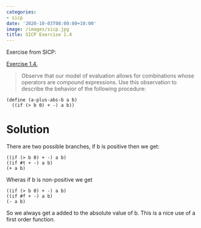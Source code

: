 ```yaml
---
categories:
- sicp
date: '2020-10-03T08:00:00+10:00'
image: /images/sicp.jpg
title: SICP Exercise 1.4
---
```


Exercise from SICP:

[Exercise 1.4.](https://mitpress.mit.edu/sites/default/files/sicp/full-text/book/book-Z-H-10.html#%_thm_1.4) 

> Observe that our model of evaluation allows for combinations whose operators are compound expressions. Use this observation to describe the behavior of the following procedure:

```
(define (a-plus-abs-b a b)
  ((if (> b 0) + -) a b))
```

# Solution

There are two possible branches, if b is positive then we get:

```
((if (> b 0) + -) a b)
((if #t + -) a b)
(+ a b)
```

Wheras if b is non-positive we get

```
((if (> b 0) + -) a b)
((if #f + -) a b)
(- a b)
```

So we always get a added to the absolute value of b.
This is a nice use of a first order function.